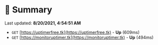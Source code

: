 # 📖 Summary
Last updated: **8/20/2021, 4:54:51 AM**

- `GET` [https://uptimerfree.tk](https://uptimerfree.tk) - **Up** (609ms)
- `GET` [https://monitoruptimer.tk](https://monitoruptimer.tk) - **Up** (494ms)
